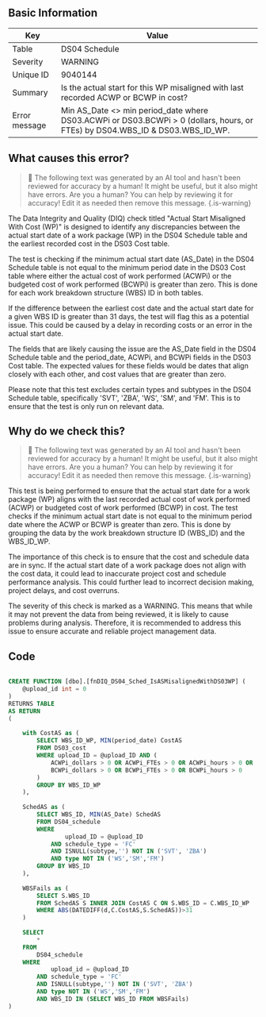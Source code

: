 ## Basic Information
| Key         | Value          |
|-------------|----------------|
| Table       | DS04 Schedule |
| Severity    | WARNING |
| Unique ID   | 9040144   |
| Summary     | Is the actual start for this WP misaligned with last recorded ACWP or BCWP in cost? |
| Error message | Min AS_Date <> min period_date where DS03.ACWPi or DS03.BCWPi > 0 (dollars, hours, or FTEs) by DS04.WBS_ID & DS03.WBS_ID_WP. |

## What causes this error?

> :robot: The following text was generated by an AI tool and hasn't been reviewed for accuracy by a human! It might be useful, but it also might have errors. Are you a human? You can help by reviewing it for accuracy! Edit it as needed then remove this message.
{.is-warning}

The Data Integrity and Quality (DIQ) check titled "Actual Start Misaligned With Cost (WP)" is designed to identify any discrepancies between the actual start date of a work package (WP) in the DS04 Schedule table and the earliest recorded cost in the DS03 Cost table. 

The test is checking if the minimum actual start date (AS_Date) in the DS04 Schedule table is not equal to the minimum period date in the DS03 Cost table where either the actual cost of work performed (ACWPi) or the budgeted cost of work performed (BCWPi) is greater than zero. This is done for each work breakdown structure (WBS) ID in both tables.

If the difference between the earliest cost date and the actual start date for a given WBS ID is greater than 31 days, the test will flag this as a potential issue. This could be caused by a delay in recording costs or an error in the actual start date.

The fields that are likely causing the issue are the AS_Date field in the DS04 Schedule table and the period_date, ACWPi, and BCWPi fields in the DS03 Cost table. The expected values for these fields would be dates that align closely with each other, and cost values that are greater than zero. 

Please note that this test excludes certain types and subtypes in the DS04 Schedule table, specifically 'SVT', 'ZBA', 'WS', 'SM', and 'FM'. This is to ensure that the test is only run on relevant data.
## Why do we check this?

> :robot: The following text was generated by an AI tool and hasn't been reviewed for accuracy by a human! It might be useful, but it also might have errors. Are you a human? You can help by reviewing it for accuracy! Edit it as needed then remove this message.
{.is-warning}

This test is being performed to ensure that the actual start date for a work package (WP) aligns with the last recorded actual cost of work performed (ACWP) or budgeted cost of work performed (BCWP) in cost. The test checks if the minimum actual start date is not equal to the minimum period date where the ACWP or BCWP is greater than zero. This is done by grouping the data by the work breakdown structure ID (WBS_ID) and the WBS_ID_WP.

The importance of this check is to ensure that the cost and schedule data are in sync. If the actual start date of a work package does not align with the cost data, it could lead to inaccurate project cost and schedule performance analysis. This could further lead to incorrect decision making, project delays, and cost overruns. 

The severity of this check is marked as a WARNING. This means that while it may not prevent the data from being reviewed, it is likely to cause problems during analysis. Therefore, it is recommended to address this issue to ensure accurate and reliable project management data.
## Code

```sql

CREATE FUNCTION [dbo].[fnDIQ_DS04_Sched_IsASMisalignedWithDS03WP] (
	@upload_id int = 0
)
RETURNS TABLE
AS RETURN
(
	
	with CostAS as (
		SELECT WBS_ID_WP, MIN(period_date) CostAS
		FROM DS03_cost
		WHERE upload_ID = @upload_ID AND (
			ACWPi_dollars > 0 OR ACWPi_FTEs > 0 OR ACWPi_hours > 0 OR
			BCWPi_dollars > 0 OR BCWPi_FTEs > 0 OR BCWPi_hours > 0
		)
		GROUP BY WBS_ID_WP
	),
	
	SchedAS as (
		SELECT WBS_ID, MIN(AS_Date) SchedAS 
		FROM DS04_schedule 
		WHERE 
				upload_ID = @upload_ID 
			AND schedule_type = 'FC' 
			AND ISNULL(subtype,'') NOT IN ('SVT', 'ZBA') 
			AND type NOT IN ('WS','SM','FM') 
		GROUP BY WBS_ID
	),
	
	WBSFails as (
		SELECT S.WBS_ID
		FROM SchedAS S INNER JOIN CostAS C ON S.WBS_ID = C.WBS_ID_WP
		WHERE ABS(DATEDIFF(d,C.CostAS,S.SchedAS))>31 
	)
	
	SELECT
		*
	FROM
		DS04_schedule
	WHERE
			upload_id = @upload_ID
		AND schedule_type = 'FC'
		AND ISNULL(subtype,'') NOT IN ('SVT', 'ZBA') 
		AND type NOT IN ('WS','SM','FM')
		AND WBS_ID IN (SELECT WBS_ID FROM WBSFails)
)
```
